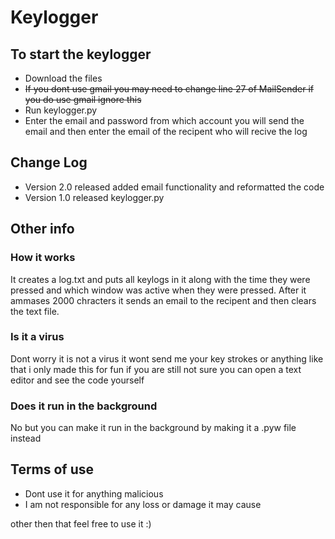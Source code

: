 # Keylogger  

## To start the keylogger  
- Download the files  
- ~~If you dont use gmail you may need to change line 27 of MailSender if you do use gmail ignore this~~
- Run keylogger.py
- Enter the email and password from which account you will send the email and then enter the email of the recipent who will recive the log

## Change Log
- Version 2.0 released added email functionality and reformatted the code
- Version 1.0 released keylogger.py

## Other info  

### How it works
It creates a log.txt and puts all keylogs in it along with the time they were pressed and which window was active when they were pressed. After it ammases 2000 chracters it sends an email to the recipent and then clears the text file.

### Is it a virus
Dont worry it is not a virus it wont send me your key strokes or anything like that i only made this for fun if you are still not sure you can open a text editor and see the code yourself

### Does it run in the background
No but you can make it run in the background by making it a .pyw file instead

## Terms of use
- Dont use it for anything malicious  
- I am not responsible for any loss or damage it may cause

other then that feel free to use it :)
